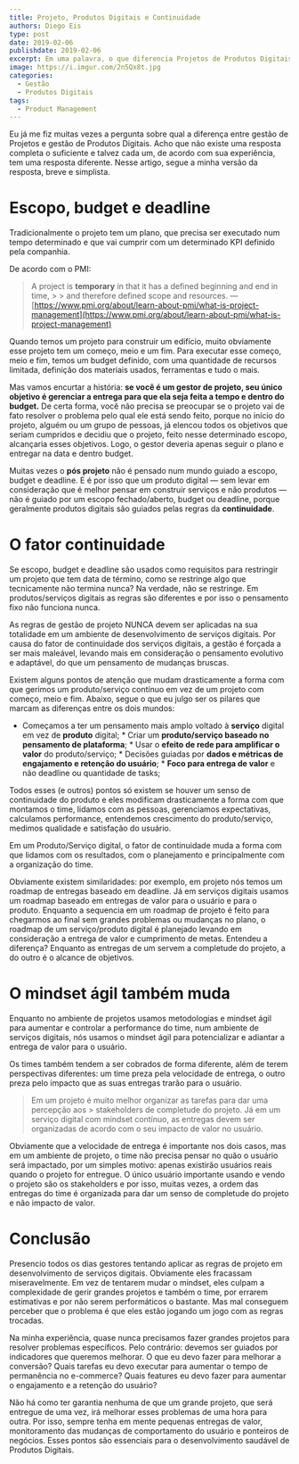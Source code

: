```yaml
---
title: Projeto, Produtos Digitais e Continuidade
authors: Diego Eis
type: post
date: 2019-02-06
publishdate: 2019-02-06
excerpt: Em uma palavra, o que diferencia Projetos de Produtos Digitais? Continuidade.
image: https://i.imgur.com/2n5Qx8t.jpg
categories:
  - Gestão
  - Produtos Digitais
tags:
  - Product Management
---
```


Eu já me fiz muitas vezes a pergunta sobre qual a diferença entre gestão de Projetos e gestão de Produtos Digitais. Acho que não existe uma resposta completa o suficiente e talvez cada um, de acordo com sua experiência, tem uma resposta diferente. Nesse artigo, segue a minha versão da resposta, breve e simplista. 

# Escopo, budget e deadline 

Tradicionalmente o projeto tem um plano, que precisa ser executado num tempo determinado e que vai cumprir com um determinado KPI definido pela companhia. 

De acordo com o PMI: 

> A project is **temporary** in that it has a defined beginning and end in time, > > and therefore defined scope and resources. — [https://www.pmi.org/about/learn-about-pmi/what-is-project-management](https://www.pmi.org/about/learn-about-pmi/what-is-project-management) 

Quando temos um projeto para construir um edifício, muito obviamente esse projeto tem um começo, meio e um fim. Para executar esse começo, meio e fim, temos um budget definido, com uma quantidade de recursos limitada, definição dos materiais usados, ferramentas e tudo o mais. 

Mas vamos encurtar a história: **se você é um gestor de projeto, seu único objetivo é gerenciar a entrega para que ela seja feita a tempo e dentro do budget.** De certa forma, você não precisa se preocupar se o projeto vai de fato resolver o problema pelo qual ele está sendo feito, porque no início do projeto, alguém ou um grupo de pessoas, já elencou todos os objetivos que seriam cumpridos e decidiu que o projeto, feito nesse determinado escopo, alcançaria esses objetivos. Logo, o gestor deveria apenas seguir o plano e entregar na data e dentro budget. 

Muitas vezes o **pós projeto** não é pensado num mundo guiado a escopo, budget e deadline. E é por isso que um produto digital — sem levar em consideração que é melhor pensar em construir serviços e não produtos — não é guiado por um escopo fechado/aberto, budget ou deadline, porque geralmente produtos digitais são guiados pelas regras da **continuidade**. 

# O fator continuidade 

Se escopo, budget e deadline são usados como requisitos para restringir um projeto que tem data de término, como se restringe algo que tecnicamente não termina nunca? Na verdade, não se restringe. Em produtos/serviços digitais as regras são diferentes e por isso o pensamento fixo não funciona nunca. 

As regras de gestão de projeto NUNCA devem ser aplicadas na sua totalidade em um ambiente de desenvolvimento de serviços digitais. Por causa do fator de continuidade dos serviços digitais, a gestão é forçada a ser mais maleável, levando mais em consideração o pensamento evolutivo e adaptável, do que um pensamento de mudanças bruscas. 

Existem alguns pontos de atenção que mudam drasticamente a forma com que gerimos um produto/serviço contínuo em vez de um projeto com começo, meio e fim. Abaixo, segue o que eu julgo ser os pilares que marcam as diferenças entre os dois mundos: 

* Começamos a ter um pensamento mais amplo voltado à **serviço** digital em vez de **produto** digital; * Criar um **produto/serviço baseado no pensamento de plataforma**; * Usar o **efeito de rede para amplificar o valor** do produto/serviço; * Decisões guiadas por **dados e métricas de engajamento e retenção do usuário**; * **Foco para entrega de valor** e não deadline ou quantidade de tasks; 

Todos esses (e outros) pontos só existem se houver um senso de continuidade do produto e eles modificam drasticamente a forma com que montamos o time, lidamos com as pessoas, gerenciamos expectativas, calculamos performance, entendemos crescimento do produto/serviço, medimos qualidade e satisfação do usuário. 

Em um Produto/Serviço digital, o fator de continuidade muda a forma com que lidamos com os resultados, com o planejamento e principalmente com a organização do time. 

Obviamente existem similaridades: por exemplo, em projeto nós temos um roadmap de entregas baseado em deadline. Já em serviços digitais usamos um roadmap baseado em entregas de valor para o usuário e para o produto. Enquanto a sequencia em um roadmap de projeto é feito para chegarmos ao final sem grandes problemas ou mudanças no plano, o roadmap de um serviço/produto digital é planejado levando em consideração a entrega de valor e cumprimento de metas. Entendeu a diferença? Enquanto as entregas de um servem a completude do projeto, a do outro é o alcance de objetivos. 

# O mindset ágil também muda 

Enquanto no ambiente de projetos usamos metodologias e mindset ágil para aumentar e controlar a performance do time, num ambiente de serviços digitais, nós usamos o mindset ágil para potencializar e adiantar a entrega de valor para o usuário. 

Os times também tendem a ser cobrados de forma diferente, além de terem perspectivas diferentes: um time preza pela velocidade de entrega, o outro preza pelo impacto que as suas entregas trarão para o usuário. 

> Em um projeto é muito melhor organizar as tarefas para dar uma percepção aos > stakeholders de completude do projeto. Já em um serviço digital com mindset contínuo, as entregas devem ser organizadas de acordo com o seu impacto de valor no usuário. 

Obviamente que a velocidade de entrega é importante nos dois casos, mas em um ambiente de projeto, o time não precisa pensar no quão o usuário será impactado, por um simples motivo: apenas existirão usuários reais quando o projeto for entregue. O único usuário importante usando e vendo o projeto são os stakeholders e por isso, muitas vezes, a ordem das entregas do time é organizada para dar um senso de completude do projeto e não impacto de valor. 

# Conclusão 

Presencio todos os dias gestores tentando aplicar as regras de projeto em desenvolvimento de serviços digitais. Obviamente eles fracassam miseravelmente. Em vez de tentarem mudar o mindset, eles culpam a complexidade de gerir grandes projetos e também o time, por errarem estimativas e por não serem performáticos o bastante. Mas mal conseguem perceber que o problema é que eles estão jogando um jogo com as regras trocadas. 

Na minha experiência, quase nunca precisamos fazer grandes projetos para resolver problemas específicos. Pelo contrário: devemos ser guiados por indicadores que queremos melhorar. O que eu devo fazer para melhorar a conversão? Quais tarefas eu devo executar para aumentar o tempo de permanência no e-commerce? Quais features eu devo fazer para aumentar o engajamento e a retenção do usuário? 

Não há como ter garantia nenhuma de que um grande projeto, que será entregue de uma vez, irá melhorar esses problemas de uma hora para outra. Por isso, sempre tenha em mente pequenas entregas de valor, monitoramento das mudanças de comportamento do usuário e ponteiros de negócios. Esses pontos são essenciais para o desenvolvimento saudável de Produtos Digitais.